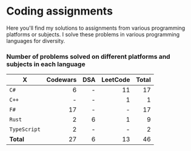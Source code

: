 # Coding assignments

Here you'll find my solutions to assignments from various programming platforms or subjects.
I solve these problems in various programming languages for diversity.

### Number of problems solved on different platforms and subjects in each language

| X | Codewars | DSA | LeetCode | Total |
| - |  -: | -: | -: | -: |
| `C#` | 6 | - | 11 | 17
| `C++` | - | - | 1 | 1
| `F#` | 17 | - | - | 17
| `Rust` | 2 | 6 | 1 | 9
| `TypeScript` | 2 | - | - | 2
| **Total** | 27 | 6 | 13 | 46 |